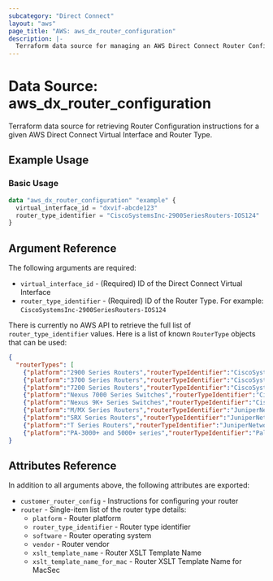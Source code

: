 ```yaml
---
subcategory: "Direct Connect"
layout: "aws"
page_title: "AWS: aws_dx_router_configuration"
description: |-
  Terraform data source for managing an AWS Direct Connect Router Configuration.
---
```


# Data Source: aws_dx_router_configuration

Terraform data source for retrieving Router Configuration instructions for a given AWS Direct Connect Virtual Interface and Router Type.

## Example Usage

### Basic Usage

```terraform
data "aws_dx_router_configuration" "example" {
  virtual_interface_id = "dxvif-abcde123"
  router_type_identifier = "CiscoSystemsInc-2900SeriesRouters-IOS124"
}
```

## Argument Reference

The following arguments are required:

* `virtual_interface_id` - (Required) ID of the Direct Connect Virtual Interface
* `router_type_identifier` - (Required) ID of the Router Type. For example: `CiscoSystemsInc-2900SeriesRouters-IOS124`

There is currently no AWS API to retrieve the full list of `router_type_identifier` values. Here is a list of known `RouterType` objects that can be used:

```json
{
  "routerTypes": [
    {"platform":"2900 Series Routers","routerTypeIdentifier":"CiscoSystemsInc-2900SeriesRouters-IOS124","software":"IOS 12.4+","vendor":"Cisco Systems, Inc.","xsltTemplateName":"customer-router-cisco-generic.xslt","xsltTemplateNameForMacSec":""},
    {"platform":"3700 Series Routers","routerTypeIdentifier":"CiscoSystemsInc-3700SeriesRouters-IOS124","software":"IOS 12.4+","vendor":"Cisco Systems, Inc.","xsltTemplateName":"customer-router-cisco-generic.xslt","xsltTemplateNameForMacSec":""},
    {"platform":"7200 Series Routers","routerTypeIdentifier":"CiscoSystemsInc-7200SeriesRouters-IOS124","software":"IOS 12.4+","vendor":"Cisco Systems, Inc.","xsltTemplateName":"customer-router-cisco-generic.xslt","xsltTemplateNameForMacSec":""},
    {"platform":"Nexus 7000 Series Switches","routerTypeIdentifier":"CiscoSystemsInc-Nexus7000SeriesSwitches-NXOS51","software":"NX-OS 5.1+","vendor":"Cisco Systems, Inc.","xsltTemplateName":"customer-switch-cisco-nexus-generic.xslt","xsltTemplateNameForMacSec":""},
    {"platform":"Nexus 9K+ Series Switches","routerTypeIdentifier":"CiscoSystemsInc-Nexus9KSeriesSwitches-NXOS93","software":"NX-OS 9.3+","vendor":"Cisco Systems, Inc.","xsltTemplateName":"customer-switch-cisco-nexus-generic.xslt","xsltTemplateNameForMacSec":"customer-switch-cisco-nexus-generic-macsec.xslt"},
    {"platform":"M/MX Series Routers","routerTypeIdentifier":"JuniperNetworksInc-MMXSeriesRouters-JunOS95","software":"JunOS 9.5+","vendor":"Juniper Networks, Inc.","xsltTemplateName":"customer-router-juniper-generic.xslt","xsltTemplateNameForMacSec":"customer-router-juniper-generic-macsec.xslt"},
    {"platform":"SRX Series Routers","routerTypeIdentifier":"JuniperNetworksInc-SRXSeriesRouters-JunOS95","software":"JunOS 9.5+","vendor":"Juniper Networks, Inc.","xsltTemplateName":"customer-router-juniper-generic.xslt","xsltTemplateNameForMacSec":""},
    {"platform":"T Series Routers","routerTypeIdentifier":"JuniperNetworksInc-TSeriesRouters-JunOS95","software":"JunOS 9.5+","vendor":"Juniper Networks, Inc.","xsltTemplateName":"customer-router-juniper-generic.xslt","xsltTemplateNameForMacSec":""},
    {"platform":"PA-3000+ and 5000+ series","routerTypeIdentifier":"PaloAltoNetworks-PA3000and5000series-PANOS803","software":"PAN-OS 8.0.3+","vendor":"Palo Alto Networks","xsltTemplateName":"customer-router-palo-alto-generic.xslt","xsltTemplateNameForMacSec":""}]
}
```

## Attributes Reference

In addition to all arguments above, the following attributes are exported:

* `customer_router_config` - Instructions for configuring your router
* `router` - Single-item list of the router type details:
  * `platform` - Router platform
  * `router_type_identifier` - Router type identifier
  * `software` - Router operating system
  * `vendor` - Router vendor
  * `xslt_template_name` - Router XSLT Template Name
  * `xslt_template_name_for_mac` - Router XSLT Template Name for MacSec
